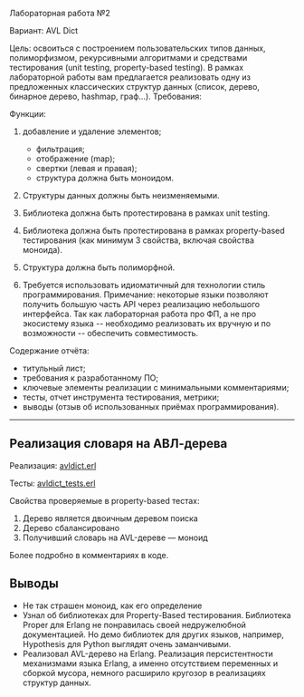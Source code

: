 Лабораторная работа №2

Вариант: AVL Dict

Цель: освоиться с построением пользовательских типов данных, полиморфизмом, рекурсивными алгоритмами и средствами тестирования (unit testing, property-based testing).
В рамках лабораторной работы вам предлагается реализовать одну из предложенных классических структур данных (список, дерево, бинарное дерево, hashmap, граф...).
Требования:

Функции:

1. добавление и удаление элементов;
   + фильтрация; 
   + отображение (map); 
   + свертки (левая и правая); 
   + структура должна быть моноидом.

1. Структуры данных должны быть неизменяемыми.
1. Библиотека должна быть протестирована в рамках unit testing.
1. Библиотека должна быть протестирована в рамках property-based тестирования (как минимум 3 свойства, включая свойства моноида).
1. Структура должна быть полиморфной.
1. Требуется использовать идиоматичный для технологии стиль программирования. Примечание: некоторые языки позволяют получить большую часть API через реализацию небольшого интерфейса. Так как лабораторная работа про ФП, а не про экосистему языка -- необходимо реализовать их вручную и по возможности -- обеспечить совместимость.

Содержание отчёта:

- титульный лист;
- требования к разработанному ПО;
- ключевые элементы реализации с минимальными комментариями;
- тесты, отчет инструмента тестирования, метрики;
- выводы (отзыв об использованных приёмах программирования).

---

## Реализация словаря на АВЛ-дерева

Реализация:
[avldict.erl](src/avldict/avldict.erl)


Тесты:
[avldict_tests.erl](test/avldict/avldict_tests.erl)

Свойства проверяемые в property-based тестах:
1. Дерево является двоичным деревом поиска 
2. Дерево сбалансировано
3. Получивший словарь на AVL-дереве — моноид

Более подробно в комментариях в коде.

## Выводы

- Не так страшен моноид, как его определение
- Узнал об библиотеках для Property-Based тестирования. Библиотека Proper для Erlang не понравилась своей недружелюбной документацией. Но демо библиотек для других языков, например, Hypothesis для Python выглядят очень заманчивыми.
- Реализовал AVL-дерево на Erlang. Реализация персистентности механизмами языка Erlang, а именно отсутствием переменных и сборкой мусора, немного расширило кругозор в реализациях структур данных.

